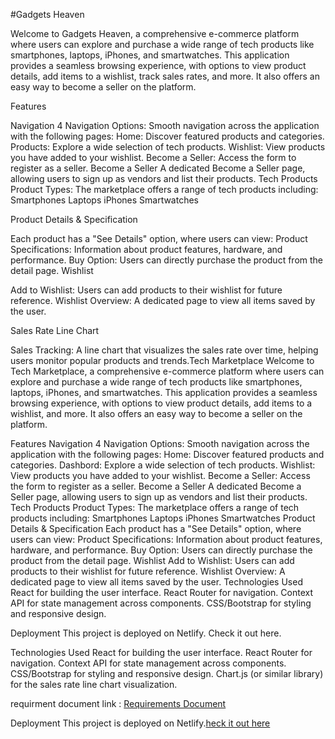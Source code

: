 #Gadgets Heaven

Welcome to Gadgets Heaven, a comprehensive e-commerce platform where users can explore and purchase a wide range of tech products like smartphones, laptops, iPhones, and smartwatches. This application provides a seamless browsing experience, with options to view product details, add items to a wishlist, track sales rates, and more. It also offers an easy way to become a seller on the platform.


Features

Navigation
4 Navigation Options: Smooth navigation across the application with the following pages:
Home: Discover featured products and categories.
Products: Explore a wide selection of tech products.
Wishlist: View products you have added to your wishlist.
Become a Seller: Access the form to register as a seller.
Become a Seller
A dedicated Become a Seller page, allowing users to sign up as vendors and list their products.
Tech Products
Product Types: The marketplace offers a range of tech products including:
Smartphones
Laptops
iPhones
Smartwatches

Product Details & Specification

Each product has a "See Details" option, where users can view:
Product Specifications: Information about product features, hardware, and performance.
Buy Option: Users can directly purchase the product from the detail page.
Wishlist

Add to Wishlist: Users can add products to their wishlist for future reference.
Wishlist Overview: A dedicated page to view all items saved by the user.


Sales Rate Line Chart

Sales Tracking: A line chart that visualizes the sales rate over time, helping users monitor popular products and trends.Tech Marketplace
Welcome to Tech Marketplace, a comprehensive e-commerce platform where users can explore and purchase a wide range of tech products like smartphones, laptops, iPhones, and smartwatches. This application provides a seamless browsing experience, with options to view product details, add items to a wishlist, and more. It also offers an easy way to become a seller on the platform.


Features
Navigation
4 Navigation Options: Smooth navigation across the application with the following pages:
Home: Discover featured products and categories.
Dashbord: Explore a wide selection of tech products.
Wishlist: View products you have added to your wishlist.
Become a Seller: Access the form to register as a seller.
Become a Seller
A dedicated Become a Seller page, allowing users to sign up as vendors and list their products.
Tech Products
Product Types: The marketplace offers a range of tech products including:
Smartphones
Laptops
iPhones
Smartwatches
Product Details & Specification
Each product has a "See Details" option, where users can view:
Product Specifications: Information about product features, hardware, and performance.
Buy Option: Users can directly purchase the product from the detail page.
Wishlist
Add to Wishlist: Users can add products to their wishlist for future reference.
Wishlist Overview: A dedicated page to view all items saved by the user.
Technologies Used
React for building the user interface.
React Router for navigation.
Context API for state management across components.
CSS/Bootstrap for styling and responsive design.


Deployment
This project is deployed on Netlify. Check it out here.


Technologies Used
React for building the user interface.
React Router for navigation.
Context API for state management across components.
CSS/Bootstrap for styling and responsive design.
Chart.js (or similar library) for the sales rate line chart visualization.

requirment document link : [Requirements Document](./Batch-10_Assignment-08-.pdf)



Deployment
This project is deployed on Netlify.[heck it out here](https://magnificent-palmier-9964b3.netlify.app/)

